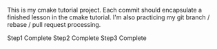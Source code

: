 This is my cmake tutorial project. Each commit should encapsulate a finished lesson in the cmake tutorial. I'm also practicing my git branch / rebase / pull request processing.

Step1 Complete
Step2 Complete
Step3 Complete